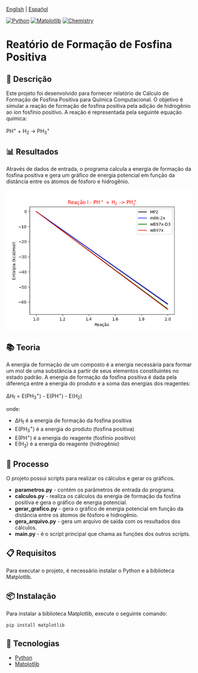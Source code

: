 [English](README.md) | [Español](README.es.md)

[![Python](https://img.shields.io/badge/Python-3776AB?style=for-the-badge&logo=python&logoColor=white)](https://www.python.org/)
[![Matplotlib](https://img.shields.io/badge/Matplotlib-013220?style=for-the-badge&logo=matplotlib&logoColor=white)](https://matplotlib.org/)
[![Chemistry](https://img.shields.io/badge/Chemistry-B22222?style=for-the-badge&logo=publons&logoColor=white)](https://www.acs.org/content/acs/en.html)

# Reatório de Formação de Fosfina Positiva

## 📝 Descrição

Este projeto foi desenvolvido para fornecer relatório de Cálculo de Formação de Fosfina Positiva para Química Computacional.
O objetivo é simular a reação de formação de fosfina positiva pela adição de hidrogênio ao íon fosfínio positivo.
A reação é representada pela seguinte equação química:

PH<sup>+</sup> + H<sub>2</sub> → PH<sub>3</sub><sup>+</sup>

## 📊 Resultados
Através de dados de entrada, o programa calcula a energia de formação da fosfina positiva e gera um gráfico de energia potencial em função da distância entre os átomos de fósforo e hidrogênio.

![resultados](saida/grafico.png)

## 📚 Teoria
A energia de formação de um composto é a energia necessária para formar um mol de uma substância a partir de seus elementos constituintes no estado padrão.
A energia de formação da fosfina positiva é dada pela diferença entre a energia do produto e a soma das energias dos reagentes:

ΔH<sub>f</sub> = E(PH<sub>3</sub><sup>+</sup>) - E(PH<sup>+</sup>) - E(H<sub>2</sub>)

onde:
- ΔH<sub>f</sub> é a energia de formação da fosfina positiva
- E(PH<sub>3</sub><sup>+</sup>) é a energia do produto (fosfina positiva)
- E(PH<sup>+</sup>) é a energia do reagente (fosfínio positivo)
- E(H<sub>2</sub>) é a energia do reagente (hidrogênio)

## 🔄 Processo
O projeto possui scripts para realizar os cálculos e gerar os gráficos.
* **parametros.py** - contém os parâmetros de entrada do programa.
* **calculos.py** - realiza os cálculos da energia de formação da fosfina positiva e gera o gráfico de energia potencial.
* **gerar_grafico.py** - gera o gráfico de energia potencial em função da distância entre os átomos de fósforo e hidrogênio.
* **gera_arquivo.py** - gera um arquivo de saída com os resultados dos cálculos.
* **main.py** - é o script principal que chama as funções dos outros scripts.

## 📋 Requisitos
Para executar o projeto, é necessário instalar o Python e a biblioteca Matplotlib.

## 📦 Instalação
Para instalar a biblioteca Matplotlib, execute o seguinte comando:
```bash
pip install matplotlib
```

## 🚀 Tecnologias
* [Python](https://www.python.org/)
* [Matplotlib](https://matplotlib.org/)